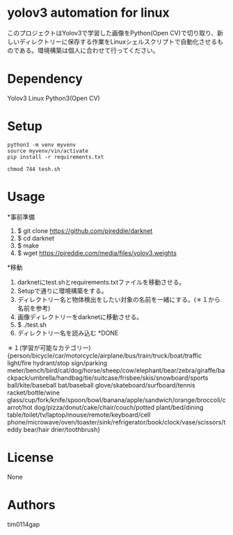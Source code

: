 # yolov3 automation for linux
このプロジェクトはYolov3で学習した画像をPython(Open CV)で切り取り、新しいディレクトリーに保存する作業をLinuxシェルスクリプトで自動化させるものである。環境構築は個人に合わせて行ってください。

# Dependency
Yolov3
Linux 
Python3(Open CV)

# Setup
```
python3 -m venv myvenv
source myvenv/vin/activate
pip install -r requirements.txt

chmod 744 tesh.sh
```
# Usage
*事前準備
1. $ git clone https://github.com/pjreddie/darknet
2. $ cd darknet
3. $ make
4. $ wget https://pjreddie.com/media/files/yolov3.weights

*移動
1. darknetにtest.shとrequirements.txtファイルを移動させる。 
2. Setupで通りに環境構築をする。
3. ディレクトリー名と物体検出をしたい対象の名前を一緒にする。(＊１から名前を参考)
4. 画像ディレクトリーをdarknetに移動させる。
5. $ ./test.sh
6. ディレクトリー名を読み込む
*DONE

＊１(学習が可能なカテゴリー)
{person/bicycle/car/motorcycle/airplane/bus/train/truck/boat/traffic light/fire hydrant/stop sign/parking meter/bench/bird/cat/dog/horse/sheep/cow/elephant/bear/zebra/giraffe/backpack/umbrella/handbag/tie/suitcase/frisbee/skis/snowboard/sports ball/kite/baseball bat/baseball glove/skateboard/surfboard/tennis racket/bottle/wine glass/cup/fork/knife/spoon/bowl/banana/apple/sandwich/orange/broccoli/carrot/hot dog/pizza/donut/cake/chair/couch/potted plant/bed/dining table/toilet/tv/laptop/mouse/remote/keyboard/cell phone/microwave/oven/toaster/sink/refrigerator/book/clock/vase/scissors/teddy bear/hair drier/toothbrush}

# License
None

# Authors
tim0114gap
